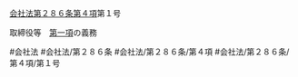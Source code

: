 [会社法第２８６条第４項](会社法＿＿＿＿第２８６条第４項)第１号

取締役等　[第一項](会社法＿＿＿＿第２８６条第１項)の義務


#会社法
#会社法/第２８６条
#会社法/第２８６条/第４項
#会社法/第２８６条/第４項/第１号
